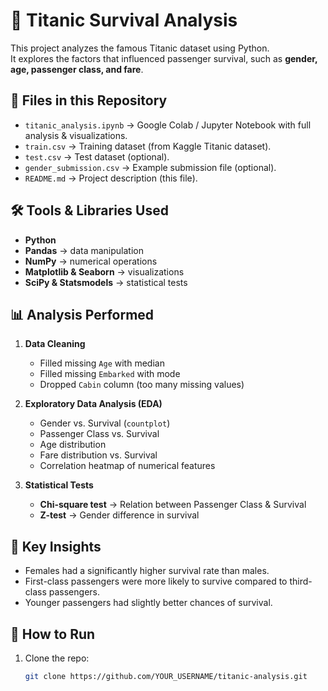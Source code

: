 # 🚢 Titanic Survival Analysis

This project analyzes the famous Titanic dataset using Python.  
It explores the factors that influenced passenger survival, such as **gender, age, passenger class, and fare**.  

## 📂 Files in this Repository
- `titanic_analysis.ipynb` → Google Colab / Jupyter Notebook with full analysis & visualizations.  
- `train.csv` → Training dataset (from Kaggle Titanic dataset).  
- `test.csv` → Test dataset (optional).  
- `gender_submission.csv` → Example submission file (optional).  
- `README.md` → Project description (this file).

## 🛠️ Tools & Libraries Used
- **Python**  
- **Pandas** → data manipulation  
- **NumPy** → numerical operations  
- **Matplotlib & Seaborn** → visualizations  
- **SciPy & Statsmodels** → statistical tests  

## 📊 Analysis Performed
1. **Data Cleaning**
   - Filled missing `Age` with median  
   - Filled missing `Embarked` with mode  
   - Dropped `Cabin` column (too many missing values)  

2. **Exploratory Data Analysis (EDA)**
   - Gender vs. Survival (`countplot`)  
   - Passenger Class vs. Survival  
   - Age distribution  
   - Fare distribution vs. Survival  
   - Correlation heatmap of numerical features  

3. **Statistical Tests**
   - **Chi-square test** → Relation between Passenger Class & Survival  
   - **Z-test** → Gender difference in survival  

## 📌 Key Insights
- Females had a significantly higher survival rate than males.  
- First-class passengers were more likely to survive compared to third-class passengers.  
- Younger passengers had slightly better chances of survival.  

## 🚀 How to Run
1. Clone the repo:  
   ```bash
   git clone https://github.com/YOUR_USERNAME/titanic-analysis.git
